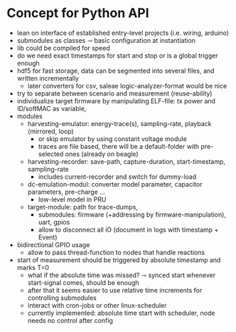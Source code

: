 # Concept for Python API

- lean on interface of established entry-level projects (i.e. wiring, arduino)
- submodules as classes ⇾ basic configuration at instantiation
- lib could be compiled for speed
- do we need exact timestamps for start and stop or is a global trigger enough
- hdf5 for fast storage, data can be segmented into several files, and written incrementally
    - later converters for csv, saleae logic-analyzer-format would be nice
- try to separate between scenario and measurement (reuse-ability)
- individualize target firmware by manipulating ELF-file: tx power and ID/softMAC as variable,
- modules
   - harvesting-emulator: energy-trace(s), sampling-rate, playback (mirrored, loop)
      - or skip emulator by using constant voltage module
      - traces are file based, there will be a default-folder with pre-selected ones (already on beagle)
   - harvesting-recorder: save-path, capture-duration, start-timestamp, sampling-rate
       - includes current-recorder and switch for dummy-load
   - dc-emulation-modul: converter model parameter, capacitor parameters, pre-charge ...
      - low-level model in PRU
   - target-module: path for trace-dumps,
      - submodules: firmware (+addressing by firmware-manipulation), uart, gpios
      - allow to disconnect all iO (document in logs with timestamp + Event)
- bidirectional GPIO usage
   - allow to pass thread-function to nodes that handle reactions
- start of measurement should be triggered by absolute timestamp and marks T=0
    - what if the absolute time was missed? ⇾ synced start whenever start-signal comes, should be enough
    - after that it seems easier to use relative time increments for controlling submodules
    - interact with cron-jobs or other linux-scheduler
    - currently implemented: absolute time start with scheduler, node needs no control after config

